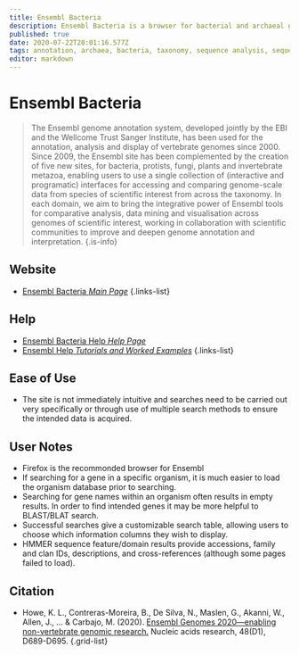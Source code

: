 ```yaml
---
title: Ensembl Bacteria
description: Ensembl Bacteria is a browser for bacterial and archaeal genomes.
published: true
date: 2020-07-22T20:01:16.577Z
tags: annotation, archaea, bacteria, taxonomy, sequence analysis, sequence alignment, phylogeny, genome browser, comparative genomics, data capture, database, gene, browser, data visualization, curated
editor: markdown
---
```


# Ensembl Bacteria

> The Ensembl genome annotation system, developed jointly by the EBI and the Wellcome Trust Sanger Institute, has been used for the annotation, analysis and display of vertebrate genomes since 2000.
&NewLine;&NewLine;
Since 2009, the Ensembl site has been complemented by the creation of five new sites, for bacteria, protists, fungi, plants and invertebrate metazoa, enabling users to use a single collection of (interactive and programatic) interfaces for accessing and comparing genome-scale data from species of scientific interest from across the taxonomy.
&NewLine;
In each domain, we aim to bring the integrative power of Ensembl tools for comparative analysis, data mining and visualisation across genomes of scientific interest, working in collaboration with scientific communities to improve and deepen genome annotation and interpretation.
{.is-info}



## Website

- [Ensembl Bacteria *Main Page*](http://bacteria.ensembl.org/index.html)
{.links-list}

## Help

- [Ensembl Bacteria Help *Help Page*](http://bacteria.ensembl.org/info/website/index.html)
- [Ensembl Help *Tutorials and Worked Examples*](http://useast.ensembl.org/info/website/tutorials/index.html)
{.links-list}

## Ease of Use

- The site is not immediately intuitive and searches need to be carried out very specifically or through use of multiple search methods to ensure the intended data is acquired. 

## User Notes

- Firefox is the recommonded browser for Ensembl
- If searching for a gene in a specific organism, it is much easier to load the organism database prior to searching. 
- Searching for gene names within an organism often results in empty results.  In order to find intended genes it may be more helpful to BLAST/BLAT search.
- Successful searches give a customizable search table, allowing users to choose which information columns they wish to display. 
- HMMER sequence feature/domain results provide accessions, family and clan IDs, descriptions, and cross-references (although some pages failed to load).

## Citation

- Howe, K. L., Contreras-Moreira, B., De Silva, N., Maslen, G., Akanni, W., Allen, J., ... & Carbajo, M. (2020). [Ensembl Genomes 2020—enabling non-vertebrate genomic research.](https://academic.oup.com/nar/article/48/D1/D689/5584694) Nucleic acids research, 48(D1), D689-D695.
{.grid-list}